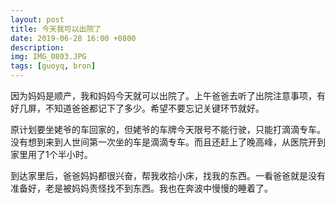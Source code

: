 ```yaml
---
layout: post
title: 今天我可以出院了
date: 2019-06-28 16:00 +0800
description: 
img: IMG_0803.JPG 
tags: [guoyq, bron]
---
```


因为妈妈是顺产，我和妈妈今天就可以出院了。上午爸爸去听了出院注意事项，有好几屏，不知道爸爸都记下了多少。希望不要忘记关键环节就好。

原计划要坐姥爷的车回家的，但姥爷的车牌今天限号不能行驶，只能打滴滴专车。没有想到来到人世间第一次坐的车是滴滴专车。而且还赶上了晚高峰，从医院开到家里用了1个半小时。

到达家里后，爸爸妈妈都很兴奋，帮我收拾小床，找我的东西。一看爸爸就是没有准备好，老是被妈妈责怪找不到东西。我也在奔波中慢慢的睡着了。